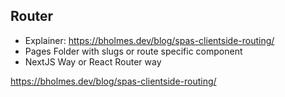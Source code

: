 
## Router

- Explainer: https://bholmes.dev/blog/spas-clientside-routing/
- Pages Folder with slugs or route specific component
- NextJS Way or React Router way

https://bholmes.dev/blog/spas-clientside-routing/
